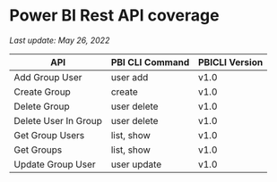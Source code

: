 # Power BI Rest API coverage

_Last update: May 26, 2022_

| API                  | PBI CLI Command | PBICLI Version |
| -------------------- | --------------- | -------------- |
| Add Group User       | user add        | v1.0           |
| Create Group         | create          | v1.0           |
| Delete Group         | user delete     | v1.0           |
| Delete User In Group | user delete     | v1.0           |
| Get Group Users      | list, show      | v1.0           |
| Get Groups           | list, show      | v1.0           |
| Update Group User    | user update     | v1.0           |
